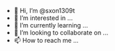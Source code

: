 - 👋 Hi, I’m @sxon1309t
- 👀 I’m interested in ...
- 🌱 I’m currently learning ...
- 💞️ I’m looking to collaborate on ...
- 📫 How to reach me ...

<!---
sxon1309t/sxon1309t is a ✨ special ✨ repository because its `README.md` (this file) appears on your GitHub profile.
You can click the Preview link to take a look at your changes.
--->
